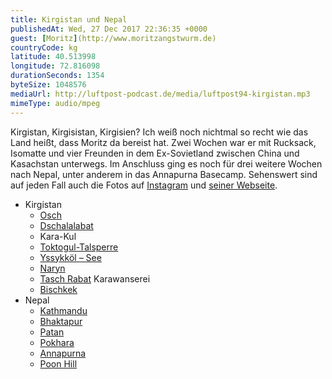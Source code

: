 ```yaml
---
title: Kirgistan und Nepal
publishedAt: Wed, 27 Dec 2017 22:36:35 +0000
guest: [Moritz](http://www.moritzangstwurm.de)
countryCode: kg
latitude: 40.513998
longitude: 72.816098
durationSeconds: 1354
byteSize: 1048576 
mediaUrl: http://luftpost-podcast.de/media/luftpost94-kirgistan.mp3
mimeType: audio/mpeg
---
```


Kirgistan, Kirgisistan, Kirgisien? Ich weiß noch nichtmal so recht wie das Land heißt, dass Moritz da bereist hat. Zwei Wochen war er mit Rucksack, Isomatte und vier Freunden in dem Ex-Sovietland zwischen China und Kasachstan unterwegs. Im Anschluss ging es noch für drei weitere Wochen nach Nepal, unter anderem in das Annapurna Basecamp. Sehenswert sind auf jeden Fall auch die Fotos auf [Instagram](https://www.instagram.com/moritzangstwurm/) und [seiner Webseite](http://www.moritzangstwurm.de). 
* Kirgistan  
   * [Osch](https://de.wikipedia.org/wiki/Osch)  
   * [Dschalalabat](https://de.wikipedia.org/wiki/Dschalalabat)  
   * Kara-Kul  
   * [Toktogul-Talsperre](https://de.wikipedia.org/wiki/Toktogul-Talsperre)  
   * [Yssykköl – See](https://de.wikipedia.org/wiki/Yssykk%C3%B6l)  
   * [Naryn](https://de.wikipedia.org/wiki/Naryn)  
   * [Tasch Rabat](https://de.wikipedia.org/wiki/Tasch%5FRabat) Karawanserei  
   * [Bischkek](https://de.wikipedia.org/wiki/Bischkek)
* Nepal  
   * [Kathmandu](https://de.wikipedia.org/wiki/Kathmandu)  
   * [Bhaktapur](https://de.wikipedia.org/wiki/Bhaktapur)  
   * [Patan](https://de.wikipedia.org/wiki/Patan%5F%28Baitadi%29)  
   * [Pokhara](https://de.wikipedia.org/wiki/Pokhara)  
   * [Annapurna](https://de.wikipedia.org/wiki/Annapurna)  
   * [Poon Hill](https://de.wikipedia.org/wiki/Poon%5FHill)

